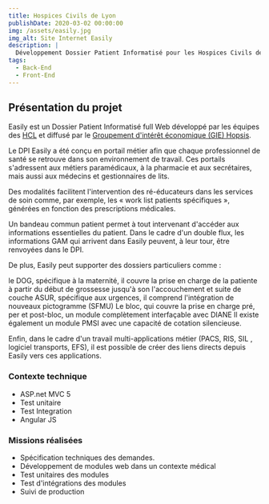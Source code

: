 ```yaml
---
title: Hospices Civils de Lyon
publishDate: 2020-03-02 00:00:00
img: /assets/easily.jpg
img_alt: Site Internet Easily
description: |
  Développement Dossier Patient Informatisé pour les Hospices Civils de Lyon
tags:
  - Back-End
  - Front-End
---
```


## Présentation du projet

Easily est un Dossier Patient Informatisé full Web développé par les équipes des <a href="https://www.chu-lyon.fr/">HCL</a> et diffusé par le <a href="https://hopsis.org/fr/groupe/">Groupement d'intérêt économique (GIE) Hopsis</a>.

Le DPI Easily a été conçu en portail métier afin que chaque professionnel de santé se retrouve dans son environnement de travail. Ces portails s'adressent aux métiers paramédicaux, à la pharmacie et aux secrétaires, mais aussi aux médecins et gestionnaires de lits.

Des modalités facilitent l'intervention des ré-éducateurs dans les services de soin comme, par exemple, les « work list patients spécifiques », générées en fonction des prescriptions médicales.

Un bandeau commun patient permet à tout intervenant d'accéder aux informations essentielles du patient. Dans le cadre d'un double flux, les informations GAM qui arrivent dans Easily peuvent, à leur tour, être renvoyées dans le DPI.

De plus, Easily peut supporter des dossiers particuliers comme :

le DOG, spécifique à la maternité, il couvre la prise en charge de la patiente à partir du début de grossesse jusqu'à son l'accouchement et suite de couche
ASUR, spécifique aux urgences, il comprend l'intégration de nouveaux pictogramme (SFMU)
Le bloc, qui couvre la prise en charge pré, per et post-bloc, un module complètement interfaçable avec DIANE
Il existe également un module PMSI avec une capacité de cotation silencieuse.

Enfin, dans le cadre d'un travail multi-applications métier (PACS, RIS, SIL , logiciel transports, EFS), il est possible de créer des liens directs depuis Easily vers ces applications.

### Contexte technique

- ASP.net MVC 5
- Test unitaire
- Test Integration
- Angular JS

### Missions réalisées

- Spécification techniques des demandes.
- Développement de modules web dans un contexte médical
- Test unitaires des modules
- Test d'intégrations des modules
- Suivi de production
